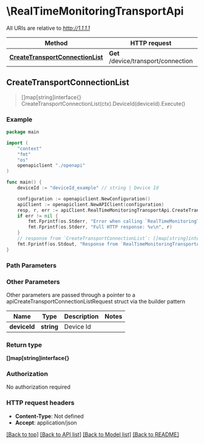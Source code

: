 # \RealTimeMonitoringTransportApi

All URIs are relative to *http://1.1.1.1*

Method | HTTP request | Description
------------- | ------------- | -------------
[**CreateTransportConnectionList**](RealTimeMonitoringTransportApi.md#CreateTransportConnectionList) | **Get** /device/transport/connection | 



## CreateTransportConnectionList

> []map[string]interface{} CreateTransportConnectionList(ctx).DeviceId(deviceId).Execute()





### Example

```go
package main

import (
    "context"
    "fmt"
    "os"
    openapiclient "./openapi"
)

func main() {
    deviceId := "deviceId_example" // string | Device Id

    configuration := openapiclient.NewConfiguration()
    apiClient := openapiclient.NewAPIClient(configuration)
    resp, r, err := apiClient.RealTimeMonitoringTransportApi.CreateTransportConnectionList(context.Background()).DeviceId(deviceId).Execute()
    if err != nil {
        fmt.Fprintf(os.Stderr, "Error when calling `RealTimeMonitoringTransportApi.CreateTransportConnectionList``: %v\n", err)
        fmt.Fprintf(os.Stderr, "Full HTTP response: %v\n", r)
    }
    // response from `CreateTransportConnectionList`: []map[string]interface{}
    fmt.Fprintf(os.Stdout, "Response from `RealTimeMonitoringTransportApi.CreateTransportConnectionList`: %v\n", resp)
}
```

### Path Parameters



### Other Parameters

Other parameters are passed through a pointer to a apiCreateTransportConnectionListRequest struct via the builder pattern


Name | Type | Description  | Notes
------------- | ------------- | ------------- | -------------
 **deviceId** | **string** | Device Id | 

### Return type

**[]map[string]interface{}**

### Authorization

No authorization required

### HTTP request headers

- **Content-Type**: Not defined
- **Accept**: application/json

[[Back to top]](#) [[Back to API list]](../README.md#documentation-for-api-endpoints)
[[Back to Model list]](../README.md#documentation-for-models)
[[Back to README]](../README.md)

